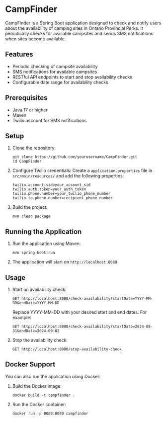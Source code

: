 # CampFinder

CampFinder is a Spring Boot application designed to check and notify users about the availability of camping sites in Ontario Provincial Parks. It periodically checks for available campsites and sends SMS notifications when sites become available.

## Features

- Periodic checking of campsite availability
- SMS notifications for available campsites
- RESTful API endpoints to start and stop availability checks
- Configurable date range for availability checks

## Prerequisites

- Java 17 or higher
- Maven
- Twilio account for SMS notifications

## Setup

1. Clone the repository:
   ```
   git clone https://github.com/yourusername/CampFinder.git
   cd CampFinder
   ```

2. Configure Twilio credentials:
   Create a `application.properties` file in `src/main/resources/` and add the following properties:
   ```
   twilio.account.sid=your_account_sid
   twilio.auth.token=your_auth_token
   twilio.phone.number=your_twilio_phone_number
   twilio.to.phone.number=recipient_phone_number
   ```

3. Build the project:
   ```
   mvn clean package
   ```

## Running the Application

1. Run the application using Maven:
   ```
   mvn spring-boot:run
   ```

2. The application will start on `http://localhost:8080`

## Usage

1. Start an availability check:
   ```
   GET http://localhost:8080/check-availability?startDate=YYYY-MM-DD&endDate=YYYY-MM-DD
   ```
   Replace YYYY-MM-DD with your desired start and end dates. For example:
   ```
   GET http://localhost:8080/check-availability?startDate=2024-08-31&endDate=2024-09-02
   ```

2. Stop the availability check:
   ```
   GET http://localhost:8080/stop-availability-check
   ```

## Docker Support

You can also run the application using Docker:

1. Build the Docker image:
   ```
   docker build -t campfinder .
   ```

2. Run the Docker container:
   ```
   docker run -p 8080:8080 campfinder
   ```